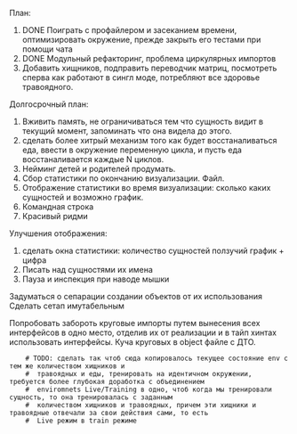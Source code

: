 План: 
1. DONE Поиграть с профайлером и засеканием времени, оптимизировать окружение, прежде закрыть его тестами при помощи чата 
2. DONE Модульный рефакторинг, проблема циркулярных импортов 
3. Добавить хищников, подправить переводчик матриц, посмотреть сперва как работают в сингл моде, потребляют все здоровье травоядного. 

Долгосрочный план:
1. Вживить память, не ограничиваться тем что сущность видит в текущий момент, запоминать что она видела до этого.
2. сделать более хитрый механизм того как будет восстаналиваться еда, ввести в окружение переменную цикла, и пусть еда восстаналивается каждые N циклов. 
3. Нейминг детей и родителей продумать. 
4. Сбор статистики по окончанию визуализации. Файл. 
5. Отображение статистики во время визуализации: сколько каких сущностей и возможно график. 
6. Командная строка 
7. Красивый ридми

Улучшения отображения: 
1. сделать окна статистики: количество сущностей ползучий график + цифра 
2. Писать над сущностями их имена 
3. Пауза и инспекция при наводе мышки 

Задуматься о сепарации создании объектов от их использования 
Сделать сетап имутабельным 

Попробовать забороть круговые импорты путем вынесения всех интерфейсов в одно место, отделив их от реализации и в 
тайп хинтах использовать интерфейсы. Куча круговых в object файле с ДТО. 



        # TODO: сделать так чтоб сюда копировалось текущее состояние env с тем же количеством хищников и
        #  травоядных и еды, тренировать на идентичном окружении, требуется более глубокая доработка с объединением
        #  enviromnets Live/Training в одно, чтоб когда мы тренировали сущность, то она тренировалась с заданным
        #  количеством хищников и травоядных, причем эти хищники и травоядные отвечали за свои действия сами, то есть
        #  Live режим в train режиме